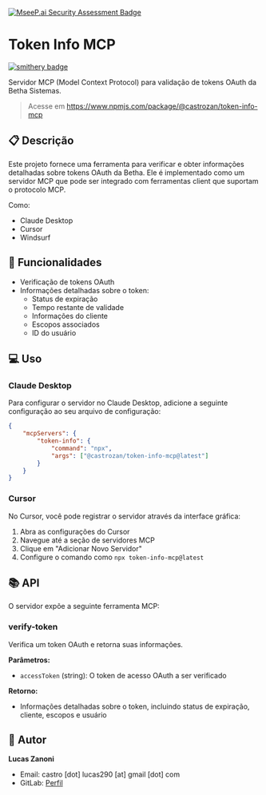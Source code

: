 [![MseeP.ai Security Assessment Badge](https://mseep.net/pr/castrozan-token-info-mcp-badge.png)](https://mseep.ai/app/castrozan-token-info-mcp)

# Token Info MCP

[![smithery badge](https://smithery.ai/badge/@Castrozan/token-info-mcp)](https://smithery.ai/server/@Castrozan/token-info-mcp)

Servidor MCP (Model Context Protocol) para validação de tokens OAuth da Betha Sistemas.

> Acesse em https://www.npmjs.com/package/@castrozan/token-info-mcp

## 📋 Descrição

Este projeto fornece uma ferramenta para verificar e obter informações detalhadas sobre tokens OAuth da Betha.
Ele é implementado como um servidor MCP que pode ser integrado com ferramentas client que suportam o protocolo MCP.

Como:

- Claude Desktop
- Cursor
- Windsurf

## 🚀 Funcionalidades

- Verificação de tokens OAuth
- Informações detalhadas sobre o token:
    - Status de expiração
    - Tempo restante de validade
    - Informações do cliente
    - Escopos associados
    - ID do usuário

## 💻 Uso

### Claude Desktop

Para configurar o servidor no Claude Desktop, adicione a seguinte configuração ao seu arquivo de configuração:

```json
{
    "mcpServers": {
        "token-info": {
            "command": "npx",
            "args": ["@castrozan/token-info-mcp@latest"]
        }
    }
}
```

### Cursor

No Cursor, você pode registrar o servidor através da interface gráfica:

1. Abra as configurações do Cursor
2. Navegue até a seção de servidores MCP
3. Clique em "Adicionar Novo Servidor"
4. Configure o comando como `npx token-info-mcp@latest`

## 📚 API

O servidor expõe a seguinte ferramenta MCP:

### verify-token

Verifica um token OAuth e retorna suas informações.

**Parâmetros:**

- `accessToken` (string): O token de acesso OAuth a ser verificado

**Retorno:**

- Informações detalhadas sobre o token, incluindo status de expiração, cliente, escopos e usuário

## 👥 Autor

**Lucas Zanoni**

- Email: castro [dot] lucas290 [at] gmail [dot] com
- GitLab: [Perfil](https://github.com/Castrozan)
